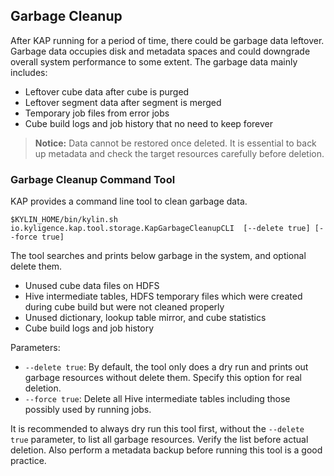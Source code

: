 ## Garbage Cleanup

After KAP running for a period of time, there could be garbage data leftover. Garbage data occupies disk and metadata spaces and could downgrade overall system performance to some extent.  The garbage data mainly includes: 

- Leftover cube data after cube is purged
- Leftover segment data after segment is merged
- Temporary job files from error jobs
- Cube build logs and job history that no need to keep forever

> **Notice:** Data cannot be restored once deleted. It is essential to back up metadata and check the target resources carefully before deletion.

### Garbage Cleanup Command Tool

KAP provides a command line tool to clean garbage data.

```$KYLIN_HOME/bin/kylin.sh  io.kyligence.kap.tool.storage.KapGarbageCleanupCLI  [--delete true] [--force true]```

The tool searches and prints below garbage in the system, and optional delete them.

- Unused cube data files on HDFS
- Hive intermediate tables, HDFS temporary files which were created during cube build but were not cleaned properly
- Unused dictionary, lookup table mirror, and cube statistics
- Cube build logs and job history

Parameters:

- `--delete true`: By default, the tool only does a dry run and prints out garbage resources without delete them. Specify this option for real deletion.
- `--force true`: Delete all Hive intermediate tables including those possibly used by running jobs.

It is recommended to always dry run this tool first, without the `--delete true` parameter, to list all garbage resources. Verify the list before actual deletion. Also perform a metadata backup before running this tool is a good practice.

